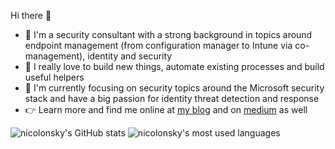 <!--
**nicolonsky/nicolonsky** is a ✨ _special_ ✨ repository because its `README.md` (this file) appears on your GitHub profile.

Here are some ideas to get you started:

- 🔭 I’m currently working on ...
- 🌱 I’m currently learning ...
- 👯 I’m looking to collaborate on ...
- 🤔 I’m looking for help with ...
- 💬 Ask me about ...
- 📫 How to reach me: ...
- 😄 Pronouns: ...
- ⚡ Fun fact: ...
-->

Hi there 👋

- 🥷 I'm a security consultant with a strong background in topics around endpoint management (from configuration manager to Intune via co-management), identity and security
- 🔭 I really love to build new things, automate existing processes and build useful helpers
- 🌱 I'm currently focusing on security topics around the Microsoft security stack and have a big passion for identity threat detection and response
- 👉‍ Learn more and find me online at [my blog](https://tech.nicolonsky.ch) and on [medium](https://nicolasuter.medium.com/) as well

![nicolonsky's GitHub stats](https://github-readme-stats.vercel.app/api?username=nicolonsky&count_private=true&show_icons=true)
![nicolonsky's most used languages](https://github-readme-stats.vercel.app/api/top-langs/?username=nicolonsky&hide=javascript,html,css&layout=compact&langs_count=8)
